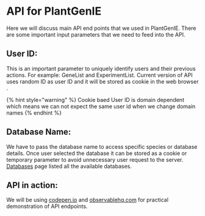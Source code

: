 # API for PlantGenIE

Here we will discuss main API end points that we used in PlantGenIE. There are some important input parameters that we need to feed into the API.

## User ID:

This is an important parameter to uniquely identify users and their previous actions. For example: GeneList and ExperimentList. Current version of API uses random ID as user ID and it will be stored as cookie in the web browser .

{% hint style="warning" %}
Cookie baed User ID is domain dependent which means we can not expect the same user id when we change domain names
{% endhint %}

## Database Name:

We have to pass the database name to access specific species or database details. Once user selected the database it can be stored as a cookie or temporary parameter to avoid unnecessary user request to the server. [Databases](https://app.gitbook.com/@geniesys/s/plantgenie-api/databases) page listed all the available databases.

## **API in action:**

We will be using [codepen.io](https://codepen.io/) and [observablehq.com](https://observablehq.com/) for practical demonstration of API endpoints.

